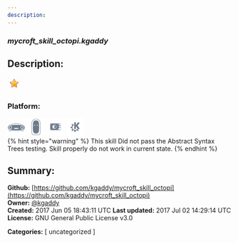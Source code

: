 ```yaml
---
description: 
---
```


### _mycroft_skill_octopi.kgaddy_  
## Description:  
  
  
![](../.gitbook/assets/star.png)  
  
### Platform:  
 ![Mark I](../.gitbook/assets/mark-1-icon.png)  ![Mark II](../.gitbook/assets/mark-2-icon.png)  ![Picroft](../.gitbook/assets/picroft-icon.png)  ![plasmoid](../.gitbook/assets/kde.png)   
{% hint style="warning" %}
This skill Did not pass the Abstract Syntax Trees testing. Skill properly do not work in current state.
{% endhint %}
  
## Summary:  
**Github:** [https://github.com/kgaddy/mycroft_skill_octopi](https://github.com/kgaddy/mycroft_skill_octopi)  
**Owner:** [@kgaddy](https://github.com/kgaddy)  
**Created:** 2017 Jun 05 18:43:11 UTC  **Last updated:** 2017 Jul 02 14:29:14 UTC  
**License:** GNU General Public License v3.0  
  
**Categories:** [ uncategorized ]   
